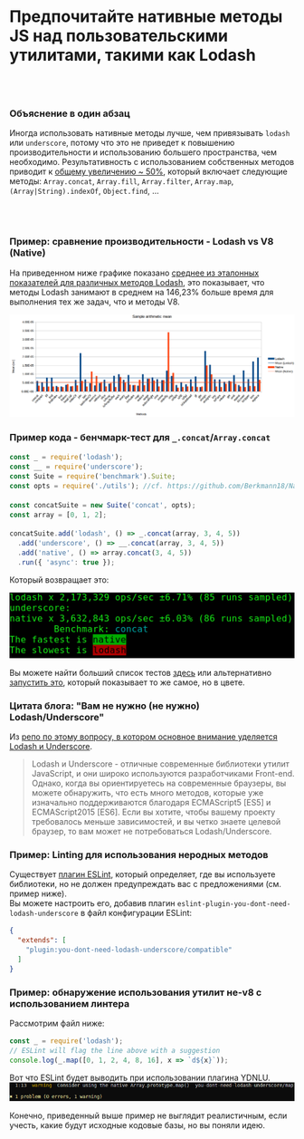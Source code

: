 # Предпочитайте нативные методы JS над пользовательскими утилитами, такими как Lodash


<br/><br/>

### Объяснение в один абзац

Иногда использовать нативные методы лучше, чем привязывать `lodash` или `underscore`, потому что это не приведет к повышению производительности и использованию большего пространства, чем необходимо.
Результативность с использованием собственных методов приводит к [общему увеличению ~ 50%](https://github.com/Berkmann18/NativeVsUtils/blob/master/analysis.xlsx), который включает следующие методы: `Array.concat`, `Array.fill`, `Array.filter`, `Array.map`, `(Array|String).indexOf`, `Object.find`, ...


<!-- comp here: https://gist.github.com/Berkmann18/3a99f308d58535ab0719ac8fc3c3b8bb-->

<br/><br/>

### Пример: сравнение производительности - Lodash vs V8 (Native)
На приведенном ниже графике показано [среднее из эталонных показателей для различных методов Lodash](https://github.com/Berkmann18/NativeVsUtils/blob/master/nativeVsLodash.ods), это показывает, что методы Lodash занимают в среднем на 146,23% больше время для выполнения тех же задач, что и методы V8.

![meanDiag](../../assets/images/sampleMeanDiag.png)

### Пример кода - бенчмарк-тест для `_.concat`/`Array.concat`
```javascript
const _ = require('lodash');
const __ = require('underscore');
const Suite = require('benchmark').Suite;
const opts = require('./utils'); //cf. https://github.com/Berkmann18/NativeVsUtils/blob/master/utils.js

const concatSuite = new Suite('concat', opts);
const array = [0, 1, 2];

concatSuite.add('lodash', () => _.concat(array, 3, 4, 5))
  .add('underscore', () => __.concat(array, 3, 4, 5))
  .add('native', () => array.concat(3, 4, 5))
  .run({ 'async': true });
```

Который возвращает это:

![output](../../assets/images/concat-benchmark.png)

Вы можете найти больший список тестов [здесь](https://github.com/Berkmann18/NativeVsUtils/blob/master/index.txt) или альтернативно [запустить это](https://github.com/Berkmann18/NativeVsUtils/blob/master/index.js), который показывает то же самое, но в цвете.

### Цитата блога: "Вам не нужно (не нужно) Lodash/Underscore"

Из [репо по этому вопросу, в котором основное внимание уделяется Lodash и Underscore](https://github.com/you-dont-need/You-Dont-Need-Lodash-Underscore).

> Lodash и Underscore - отличные современные библиотеки утилит JavaScript, и они широко используются разработчиками Front-end. Однако, когда вы ориентируетесь на современные браузеры, вы можете обнаружить, что есть много методов, которые уже изначально поддерживаются благодаря ECMAScript5 [ES5] и ECMAScript2015 [ES6]. Если вы хотите, чтобы вашему проекту требовалось меньше зависимостей, и вы четко знаете целевой браузер, то вам может не потребоваться Lodash/Underscore.

### Пример: Linting для использования неродных методов
Существует [плагин ESLint](https://www.npmjs.com/package/eslint-plugin-you-dont-need-lodash-underscore), который определяет, где вы используете библиотеки, но не должен предупреждать вас с предложениями (см. пример ниже).<br/>
Вы можете настроить его, добавив плагин `eslint-plugin-you-dont-need-lodash-underscore` в файл конфигурации ESLint:
```json
{
  "extends": [
    "plugin:you-dont-need-lodash-underscore/compatible"
  ]
}
```

### Пример: обнаружение использования утилит не-v8 с использованием линтера
Рассмотрим файл ниже:
```js
const _ = require('lodash');
// ESLint will flag the line above with a suggestion
console.log(_.map([0, 1, 2, 4, 8, 16], x => `d${x}`));
```
Вот что ESLint будет выводить при использовании плагина YDNLU.
![output](../../assets/images/ydnlu.png)

Конечно, приведенный выше пример не выглядит реалистичным, если учесть, какие будут исходные кодовые базы, но вы поняли идею.
